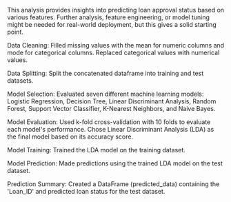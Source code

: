 This analysis provides insights into predicting loan approval status based on various features.
Further analysis, feature engineering, or model tuning might be needed for real-world deployment, but this gives a solid starting point.

Data Cleaning:
Filled missing values with the mean for numeric columns and mode for categorical columns.
Replaced categorical values with numerical values.

Data Splitting:
Split the concatenated dataframe into training and test datasets.

Model Selection:
Evaluated seven different machine learning models: Logistic Regression, Decision Tree, Linear Discriminant Analysis, Random Forest, Support Vector Classifier, K-Nearest Neighbors, and Naive Bayes.

Model Evaluation:
Used k-fold cross-validation with 10 folds to evaluate each model's performance.
Chose Linear Discriminant Analysis (LDA) as the final model based on its accuracy score.

Model Training:
Trained the LDA model on the training dataset.

Model Prediction:
Made predictions using the trained LDA model on the test dataset.

Prediction Summary:
Created a DataFrame (predicted_data) containing the 'Loan_ID' and predicted loan status for the test dataset.

